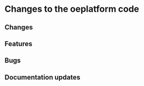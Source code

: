 <!--
SPDX-FileCopyrightText: 2025 Adel Memariani <https://github.com/adelmemariani>
SPDX-FileCopyrightText: 2025 Adel Memariani <https://github.com/adelmemariani>
SPDX-FileCopyrightText: 2025 Pierre Francois <pierre-francois.duc@rl-institut.de>
SPDX-FileCopyrightText: 2025 Pierre Francois <https://github.com/Bachibouzouk>
SPDX-FileCopyrightText: 2025 Bryan Lancien <https://github.com/bmlancien>
SPDX-FileCopyrightText: 2025 Bryan Lancien <https://github.com/bmlancien>
SPDX-FileCopyrightText: 2025 Christian Winger <https://github.com/wingechr>
SPDX-FileCopyrightText: 2025 Eike Broda <https://github.com/ebroda>
SPDX-FileCopyrightText: 2025 Jonas H <https://github.com/jh-RLI>
SPDX-FileCopyrightText: 2025 Jonas Huber <https://github.com/jh-RLI>
SPDX-FileCopyrightText: 2025 Jonas Huber <https://github.com/jh-RLI>
SPDX-FileCopyrightText: 2025 Kirann Bhavaraju <https://github.com/KirannBhavaraju>
SPDX-FileCopyrightText: 2025 Ludwig Hülk <https://github.com/Ludee>
SPDX-FileCopyrightText: 2025 Ludwig Hülk <ludwig.huelk@rl-institut.de>
SPDX-FileCopyrightText: 2025 Martin Glauer <https://github.com/MGlauer>
SPDX-FileCopyrightText: 2025 Martin Glauer <https://github.com/MGlauer>
SPDX-FileCopyrightText: 2025 Martin Glauer <https://github.com/MGlauer>
SPDX-FileCopyrightText: 2025 Pierre Francois <pierre-francois.duc@rl-institut.de>
SPDX-FileCopyrightText: 2025 Santosch Mutyala <https://github.com/smutyala1at>
SPDX-FileCopyrightText: 2025 Tu Phan Ngoc <RL-INSTITUT\tuphan.ngoc@rli-nb-65.rl-institut.local>
SPDX-FileCopyrightText: 2025 Christian Winger <https://github.com/wingechr>
SPDX-FileCopyrightText: 2025 Christian Hofmann <https://github.com/christian-rli>
SPDX-FileCopyrightText: 2025 Christian Hofmann <https://github.com/christian-rli>
SPDX-FileCopyrightText: 2025 chrwm <christoph.muschner@rl-institut.de>
SPDX-FileCopyrightText: 2025 Jonas Huber <https://github.com/jh-RLI>
SPDX-FileCopyrightText: 2025 Jonas Huber <https://github.com/jh-RLI>
SPDX-FileCopyrightText: 2025 Lara Christmann <5002008+solar-c@users.noreply.github.com>
SPDX-FileCopyrightText: 2025 Mirjam Stappel <https://github.com/stap-m>
SPDX-FileCopyrightText: 2025 user <martimanovadarina@gmail.com>
SPDX-FileCopyrightText: 2025 Christian Winger<https://github.com/wingechr>

SPDX-License-Identifier: CC0-1.0
-->

# Changes to the oeplatform code

## Changes

## Features

## Bugs

## Documentation updates
